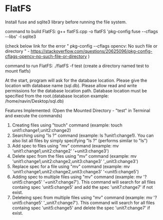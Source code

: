 # FlatFS


Install fuse and sqlite3 library before running the file system.

command to build FlatFS: g++ flatFS.cpp  -o flatFS 'pkg-config fuse --cflags --libs' -l sqlite3 

(check below link for the error " pkg-config --cflags opencv: No such file or directory " - https://stackoverflow.com/questions/20625096/pkg-config-cflags-opencv-no-such-file-or-directory )

command to run FlatFS: ./flatFS -f test (create a directory named test to mount flatfs)

At the start, program will ask for the database location. Please give the location with database name (sql.db). Please allow read and write permissions for the database location path. Database location must be specified from the root.(database location example: /home/navin/Desktop/sql.db)

Features Implemented: (Open the Mounted Directory - "test" in Terminal and execute the commands)

1. Creating files using "touch" command (example: touch unit1:change1,unit2:change2)
2. Searching using "ls ?" command (example: ls ?unit1:change1). You can also list all files by simply specifying "ls ?" (performs similar to "ls")
3. Add spec to files using "mv" command (example: mv 'unit1:change1,unit2:change2' '+unit3:change3')
4. Delete spec from the files using "mv" command (example: mv 'unit1:change1,unit2:change2,unit3:change3' '_unit3:change3')
5. Replace spec for a file using "mv" command (example: mv 'unit1:change1,unit2:change2,unit3:change3' '<unit5:change5')
6. Adding spec to multiple files using "mv" command (example: mv '?unit5:change5' '+unit7:change7'). This command will search for all files containg spec 'unit5:change5' and add the spec 'unit7:change7' if not exist.
7. Deleteing spec from multiple files using "mv" command (example: mv '?unit5:change5' '_unit7:change7'). This command will search for all files containg spec 'unit5:change5' and delete the spec 'unit7:change7' if exist.
